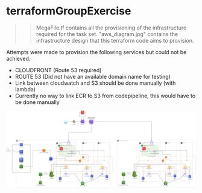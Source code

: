 # terraformGroupExercise

>> MegaFile.tf contains all the provisioning of the infrastructure required for the task set.
>> "aws_diagram.jpg" contains the infrastructure design that this terraform code aims to provision.


Attempts were made to provision the following services but could not be achieved.
   - CLOUDFRONT (Route 53 required)
   - ROUTE 53 (Did not have an available domain name for testing)
   - Link between cloudwatch and S3 should be done manually (with lambda)
   - Currently no way to link ECR to S3 from codepipeline, this would have to be done manually
   
   ![AWS infrastructure design ("aws_diagram.jpg" within the root directory)](/aws_diagram.jpg)
